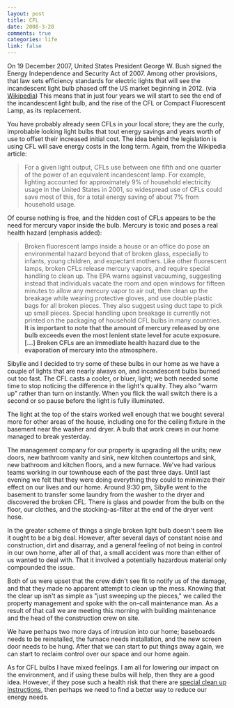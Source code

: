 ```yaml
--- 
layout: post
title: CFL
date: 2008-3-20
comments: true
categories: life
link: false
---
```

On 19 December 2007, United States President George W. Bush signed the Energy Independence and Security Act of 2007. Among other provisions, that law sets efficiency standards for electric lights that will see the incandescent light bulb phased off the US market beginning in 2012. (via <a href="http://en.wikipedia.org/wiki/Compact_fluorescent_lamp" title="Government encouraged adoption of CFLs">Wikipedia</a>)  This means that in just four years we will start to see the end of the incandescent light bulb, and the rise of the CFL or Compact Fluorescent Lamp, as its replacement.

You have probably already seen CFLs in your local store; they are the curly, improbable looking light bulbs that tout energy savings and years worth of use to offset their increased initial cost.  The idea behind the legislation is using CFL will save energy costs in the long term.  Again, from the Wikipedia article:
<blockquote>For a given light output, CFLs use between one fifth and one quarter of the power of an equivalent incandescent lamp. For example, lighting accounted for approximately 9% of household electricity usage in the United States in 2001, so widespread use of CFLs could save most of this, for a total energy saving of about 7% from household usage.</blockquote>
Of course nothing is free, and the hidden cost of CFLs appears to be the need for mercury vapor inside the bulb.  Mercury is toxic and poses a real health hazard (emphasis added):
<blockquote>Broken fluorescent lamps inside a house or an office do pose an environmental hazard beyond that of broken glass, especially to infants, young children, and expectant mothers. Like other fluorescent lamps, broken CFLs release mercury vapors, and require special handling to clean up. The EPA warns against vacuuming, suggesting instead that individuals vacate the room and open windows for fifteen minutes to allow any mercury vapor to air out, then clean up the breakage while wearing protective gloves, and use double plastic bags for all broken pieces. They also suggest using duct tape to pick up small pieces. Special handling upon breakage is currently not printed on the packaging of household CFL bulbs in many countries. <strong>It is important to note that the amount of mercury released by one bulb exceeds even the most lenient state level for acute exposure. [...] Broken CFLs are an immediate health hazard due to the evaporation of mercury into the atmosphere.
</strong></blockquote>
Sibylle and I decided to try some of these bulbs in our home as we have a couple of lights that are nearly always on, and incandescent bulbs burned out too fast.  The CFL casts a cooler, or bluer, light; we both needed some time to stop noticing the difference in the light's quality.  They also "warm up" rather than turn on instantly.  When you flick the wall switch there is a second or so pause before the light is fully illuminated.

The light at the top of the stairs worked well enough that we bought several more for other areas of the house, including one for the ceiling fixture in the basement near the washer and dryer.  A bulb that work crews in our home managed to break yesterday.

The management company for our property is upgrading all the units; new doors, new bathroom vanity and sink, new kitchen countertops and sink, new bathroom and kitchen floors, and a new furnace.  We've had various teams working in our townhouse each of the past three days.  Until last evening we felt that they were doing everything they could to minimize their effect on our lives and our home.  Around 9:30 pm, Sibylle went to the basement to transfer some laundry from the washer to the dryer and discovered the broken CFL.  There is glass and powder from the bulb on the floor, our clothes, and the stocking-as-filter at the end of the dryer vent hose.

In the greater scheme of things a single broken light bulb doesn't seem like it ought to be a big deal.  However, after several days of constant noise and construction, dirt and disarray, and a general feeling of not being in control in our own home, after all of that, a small accident was more than either of us wanted to deal with.  That it involved a potentially hazardous material only compounded the issue.

Both of us were upset that the crew didn't see fit to notify us of the damage, and that they made no apparent attempt to clean up the mess.  Knowing that the clear up isn't as simple as "just sweeping up the pieces," we called the property management and spoke with the on-call maintenance man.  As a result of that call we are meeting this morning with building maintenance and the head of the construction crew on site.

We have perhaps two more days of intrusion into our home; baseboards needs to be reinstalled, the furnace needs installation, and the new screen door needs to be hung.  After that we can start to put things away again, we can start to reclaim control over our space and our home again.

As for CFL bulbs I have mixed feelings.  I am all for lowering our impact on the environment, and if using these bulbs will help, then they are a good idea.  However, if they pose such a health risk that there are <a href="http://www.energystar.gov/ia/partners/promotions/change_light/downloads/Fact_Sheet_Mercury.pdf" title="Mercury Fact Sheet">special clean up instructions</a>, then perhaps we need to find a better way to reduce our energy needs.
